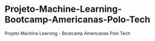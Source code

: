# Projeto-Machine-Learning-Bootcamp-Americanas-Polo-Tech
Projeto Machine Learning - Bootcamp Americanas Polo Tech
